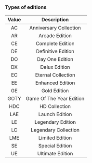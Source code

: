 ### Types of editions
 Value | Description
:-----:|:-----------:
 AC    | Anniversary Collection
 AR    | Arcade Edition
 CE    | Complete Edition
 DE    | Definitive Edition
 DO    | Day One Edition
 DX    | Delux Edition
 EC    | Eternal Collection
 EE    | Enhanced Edition
 GE    | Gold Edition
 GOTY  | Game Of The Year Edition
 HDC   | HD Collection
 LAE   | Launch Edition
 LE    | Legendary Edition
 LC    | Legendary Collection
 LME   | Limited Edition
 SE    | Special Edition
 UE    | Ultimate Edition
